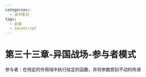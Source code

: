 ```yaml
---
categories:
  - 读书笔记
tags:
  - 前端
  - JavaScript
---
```


# 第三十三章-异国战场-参与者模式

参与者：在特定的作用域中执行给定的函数，并将参数原封不动的传递
